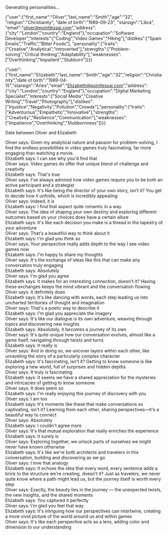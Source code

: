 Generating personalities...

{"user":{"first_name":"Oliver","last_name":"Smith","age":"32", "religion":"Christianity", "date of birth":"1989-09-23", "starsign":"Libra", "email":"oliver@pointlessai.com","address":{"city":"London","country":"England"},"occupation":"Software Developer","interests":["Coding","Video Games","Hiking"],"dislikes":["Spam Emails","Traffic","Bitter Foods"], "personality":{"traits":["Creative","Analytical","Introverted"],"strengths":["Problem-solving","Critical thinking","Adaptability"],"weaknesses":["Overthinking","Impatient","Stubborn"]}}}

{"user":{"first_name":"Elizabeth","last_name":"Smith","age":"32","religion":"Christianity","date of birth":"1989-04-15","starsign":"Aries","email":"Elizabeth@pointlessai.com","address":{"city":"London","country":"England"},"occupation":"Digital Marketing Specialist","interests":["Social Media","Creative Writing","Travel","Photography"],"dislikes":["Injustice","Negativity","Pollution","Crowds"],"personality":{"traits":["Adventurous","Empathetic","Innovative"],"strengths":["Creativity","Resilience","Communication"],"weaknesses":["Impatience","Overthinking","Stubbornness"]}}}

Date between Oliver and Elizabeth

Oliver says: Given my analytical nature and passion for problem-solving, I find the endless possibilities in video games truly fascinating, far more engaging than watching a movie.  
Elizabeth says: I can see why you'd find that  
Oliver says: Video games do offer that unique blend of challenge and creativity  
Elizabeth says: That's true  
Oliver says: I've always admired how video games require you to be both an active participant and a strategist  
Elizabeth says: It's like being the director of your own story, isn't it? You get to decide how it unfolds, which is incredibly appealing  
Oliver says: Indeed, it is  
Elizabeth says: I find that aspect quite romantic in a way  
Oliver says: The idea of shaping your own destiny and exploring different outcomes based on your choices does have a certain allure  
Elizabeth says: It's like each decision you make is a thread in the tapestry of your adventure  
Oliver says: That's a beautiful way to think about it  
Elizabeth says: I'm glad you think so  
Oliver says: Your perspective really adds depth to the way I see video games now  
Elizabeth says: I'm happy to share my thoughts  
Oliver says: It's the exchange of ideas like this that can make any conversation truly engaging  
Elizabeth says: Absolutely  
Oliver says: I'm glad you agree  
Elizabeth says: It makes for an interesting connection, doesn't it? Having these exchanges keeps the mind vibrant and the conversation flowing  
Oliver says: It definitely does  
Elizabeth says: It's like dancing with words, each step leading us into uncharted territories of thought and imagination  
Oliver says: That's a poetic way to describe it  
Elizabeth says: I'm glad you appreciate the imagery  
Oliver says: It's like our dialogue is its own adventure, weaving through topics and discovering new insights  
Elizabeth says: Absolutely, it becomes a journey of its own  
Oliver says: It's quite unique how our conversation evolves, almost like a game itself, navigating through twists and turns  
Elizabeth says: It really is  
Oliver says: And in doing so, we uncover layers within each other, like unraveling the story of a particularly complex character  
Elizabeth says: It's fascinating, isn't it? Getting to know someone is like exploring a new world, full of surprises and hidden depths  
Oliver says: It truly is fascinating  
Elizabeth says: It seems we have a shared appreciation for the mysteries and intricacies of getting to know someone  
Oliver says: It does seem so  
Elizabeth says: I'm really enjoying this journey of discovery with you  
Oliver says: I am too  
Elizabeth says: It's moments like these that make conversations so captivating, isn't it? Learning from each other, sharing perspectives—it's a beautiful way to connect  
Oliver says: Absolutely  
Elizabeth says: I couldn't agree more  
Oliver says: It's that mutual exploration that really enriches the experience  
Elizabeth says: It surely is  
Oliver says: Exploring together, we unlock parts of ourselves we might never have known otherwise  
Elizabeth says: It's like we're both architects and travelers in this conversation, building and discovering as we go  
Oliver says: I love that analogy  
Elizabeth says: It echoes the idea that every word, every sentence adds a brick to the structure we're creating, doesn't it? Just as travelers, we never quite know where a path might lead us, but the journey itself is worth every step  
Oliver says: Exactly, the beauty lies in the journey — the unexpected twists, the new insights, and the shared moments  
Elizabeth says: You captured it perfectly  
Oliver says: I'm glad you feel that way  
Elizabeth says: It's intriguing how our perspectives can intertwine, creating a more vivid picture of the world around us and within games  
Oliver says: It's like each perspective acts as a lens, adding color and dimension to our understanding  
